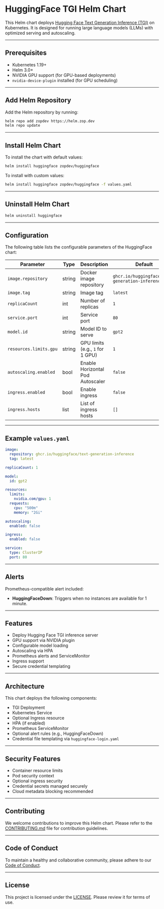 # HuggingFace TGI Helm Chart

This Helm chart deploys [Hugging Face Text Generation Inference (TGI)](https://github.com/huggingface/text-generation-inference) on Kubernetes. It is designed for running large language models (LLMs) with optimized serving and autoscaling.

---

## Prerequisites

- Kubernetes 1.19+
- Helm 3.0+
- NVIDIA GPU support (for GPU-based deployments)
- `nvidia-device-plugin` installed (for GPU scheduling)

---

## Add Helm Repository

Add the Helm repository by running:

```bash
helm repo add zopdev https://helm.zop.dev
helm repo update
```

---

## Install Helm Chart

To install the chart with default values:

```bash
helm install huggingface zopdev/huggingface
```

To install with custom values:

```bash
helm install huggingface zopdev/huggingface -f values.yaml
```

---

## Uninstall Helm Chart

```bash
helm uninstall huggingface
```

---

## Configuration

The following table lists the configurable parameters of the HuggingFace chart:

| **Parameter**              | **Type**  | **Description**                                                             | **Default**                              |
|----------------------------|-----------|-----------------------------------------------------------------------------|------------------------------------------|
| `image.repository`         | string    | Docker image repository                                                     | `ghcr.io/huggingface/text-generation-inference` |
| `image.tag`                | string    | Image tag                                                                   | `latest`                                 |
| `replicaCount`             | int       | Number of replicas                                                          | `1`                                      |
| `service.port`             | int       | Service port                                                                | `80`                                     |
| `model.id`                 | string    | Model ID to serve                                                           | `gpt2`                                   |
| `resources.limits.gpu`     | string    | GPU limits (e.g., `1` for 1 GPU)                                            | `1`                                      |
| `autoscaling.enabled`      | bool      | Enable Horizontal Pod Autoscaler                                           | `false`                                  |
| `ingress.enabled`          | bool      | Enable ingress                                                              | `false`                                  |
| `ingress.hosts`            | list      | List of ingress hosts                                                       | `[]`                                     |

---

## Example `values.yaml`

```yaml
image:
  repository: ghcr.io/huggingface/text-generation-inference
  tag: latest

replicaCount: 1

model:
  id: gpt2

resources:
  limits:
    nvidia.com/gpu: 1
  requests:
    cpu: "500m"
    memory: "2Gi"

autoscaling:
  enabled: false

ingress:
  enabled: false

service:
  type: ClusterIP
  port: 80
```

---

## Alerts

Prometheus-compatible alert included:

- **HuggingFaceDown**: Triggers when no instances are available for 1 minute.

---

## Features

- Deploy Hugging Face TGI inference server
- GPU support via NVIDIA plugin
- Configurable model loading
- Autoscaling via HPA
- Prometheus alerts and ServiceMonitor
- Ingress support
- Secure credential templating

---

## Architecture

This chart deploys the following components:

- TGI Deployment
- Kubernetes Service
- Optional Ingress resource
- HPA (if enabled)
- Prometheus ServiceMonitor
- Optional alert rules (e.g., HuggingFaceDown)
- Credential file templating via `huggingface-login.yaml`

---

## Security Features

- Container resource limits
- Pod security context
- Optional ingress security
- Credential secrets managed securely
- Cloud metadata blocking recommended

---

## Contributing

We welcome contributions to improve this Helm chart. Please refer to the [CONTRIBUTING.md](../../CONTRIBUTING.md) file for contribution guidelines.

---

## Code of Conduct

To maintain a healthy and collaborative community, please adhere to our [Code of Conduct](../../CODE_OF_CONDUCT.md).

---

## License

This project is licensed under the [LICENSE](../../LICENSE). Please review it for terms of use.
